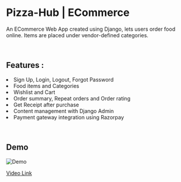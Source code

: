 # Pizza-Hub | ECommerce

An ECommerce Web App created using Django, lets users order food online. Items are placed under vendor-defined categories.

</br>

## Features :

<li>Sign Up, Login, Logout, Forgot Password</li>
<li>Food items and Categories </li>
<li>Wishlist and Cart</li>
<li>Order summary, Repeat orders and Order rating</li>
<li>Get Receipt after purchase</li>
<li>Content management with Django Admin</li>
<li>Payment gateway integration using Razorpay</li>

&nbsp;

## Demo

<image src="./demo/demo1.gif" alt="Demo" />

<a href="./demo/demo1.mkv">Video Link</a>
